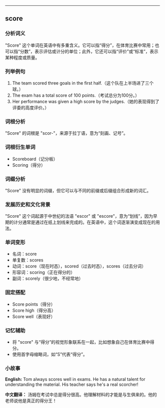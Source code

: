 
---------------
## score
### 分析词义
"Score" 这个单词在英语中有多重含义。它可以指“得分”，在体育比赛中常用；也可以指“分数”，表示评估或计分的单位；此外，它还可以指“评价”或“标准”，表示某种程度或质量。

### 列举例句
1. The team scored three goals in the first half.（这个队在上半场进了三个球。）
2. The exam has a total score of 100 points.（考试总分为100分。）
3. Her performance was given a high score by the judges.（她的表现得到了评委的高度评价。）

### 词根分析
"Score" 的词根是 "scor-"，来源于拉丁语，意为“刻画、记号”。

### 词根衍生单词
- Scoreboard（记分板）
- Scoring（得分）

### 词缀分析
"Score" 没有明显的词缀，但它可以与不同的前缀或后缀组合形成新的词汇。

### 发展历史和文化背景
"Score" 这个词起源于中世纪的法语 "escor" 或 "escore"，意为“划线”，因为早期的计分通常是通过在纸上划线来完成的。在英语中，这个词逐渐演变成现在的用法。

### 单词变形
- 名词：score
- 单复数：scores
- 动词：score（现在时态），scored（过去时态），scores（过去分词）
- 形容词：scoring（正在得分的）
- 副词：scorely（很少地，不经常地）

### 固定搭配
- Score points（得分）
- Score high（得分高）
- Score well（表现好）

### 记忆辅助
- 将 "score" 与“得分”的视觉形象联系在一起，比如想象自己在体育比赛中得分。
- 使用首字母缩略词，如“S”代表“得分”。

### 小故事
**English:**
Tom always scores well in exams. He has a natural talent for understanding the material. His teacher says he's a real scorcher!

**中文翻译：**
汤姆在考试中总是得分很高。他理解材料的才能是与生俱来的。他的老师说他是真正的得分王！

